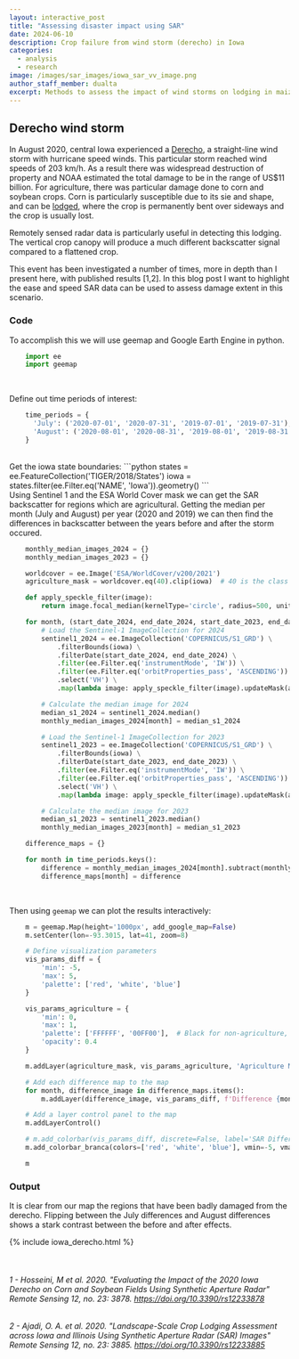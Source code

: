 ```yaml
---
layout: interactive_post
title: "Assessing disaster impact using SAR"
date: 2024-06-10
description: Crop failure from wind storm (derecho) in Iowa
categories:
  - analysis
  - research
image: /images/sar_images/iowa_sar_vv_image.png
author_staff_member: dualta
excerpt: Methods to assess the impact of wind storms on lodging in maize in Iowa (2020)
---
```


## Derecho wind storm 
In August 2020, central Iowa experienced a [Derecho](https://en.wikipedia.org/wiki/August_2020_Midwest_derecho), a straight-line wind storm with hurricane speed winds. This particular storm reached wind speeds of 203 km/h. As a result there was widespread destruction of property and NOAA estimated the total damage to be in the range of US$11 billion. For agriculture, there was particular damage done to corn and soybean crops. Corn is particularly susceptible due to its sie and shape, and can be [lodged](https://en.wikipedia.org/wiki/Lodging_(agriculture)), where the crop is permanently bent over sideways and the crop is usually lost.

Remotely sensed radar data is particularly useful in detecting this lodging. The vertical crop canopy will produce a much different backscatter signal compared to a flattened crop. 

This event has been investigated a number of times, more in depth than I present here, with published results [1,2]. In this blog post I want to highlight the ease and speed SAR data can be used to assess damage extent in this scenario. 

### Code
To accomplish this we will use geemap and Google Earth Engine in python.

```python
    import ee
    import geemap
```
<br>

Define out time periods of interest:
```python
    time_periods = {
      'July': ('2020-07-01', '2020-07-31', '2019-07-01', '2019-07-31'),
      'August': ('2020-08-01', '2020-08-31', '2019-08-01', '2019-08-31')
    }
```
<br>
Get the iowa state boundaries:
```python
    states = ee.FeatureCollection('TIGER/2018/States')
    iowa = states.filter(ee.Filter.eq('NAME', 'Iowa')).geometry()
```
<br>
Using Sentinel 1 and the ESA World Cover mask we can get the SAR backscatter for regions which are agricultural. Getting the median per month (July and August) per year (2020 and 2019) we can then find the differences in backscatter between the years before and after the storm occured.

```python
    monthly_median_images_2024 = {}
    monthly_median_images_2023 = {}

    worldcover = ee.Image('ESA/WorldCover/v200/2021')
    agriculture_mask = worldcover.eq(40).clip(iowa)  # 40 is the class for cropland

    def apply_speckle_filter(image):
        return image.focal_median(kernelType='circle', radius=500, units='meters')

    for month, (start_date_2024, end_date_2024, start_date_2023, end_date_2023) in time_periods.items():
        # Load the Sentinel-1 ImageCollection for 2024
        sentinel1_2024 = ee.ImageCollection('COPERNICUS/S1_GRD') \
            .filterBounds(iowa) \
            .filterDate(start_date_2024, end_date_2024) \
            .filter(ee.Filter.eq('instrumentMode', 'IW')) \
            .filter(ee.Filter.eq('orbitProperties_pass', 'ASCENDING')) \
            .select('VH') \
            .map(lambda image: apply_speckle_filter(image).updateMask(agriculture_mask).clip(iowa))

        # Calculate the median image for 2024
        median_s1_2024 = sentinel1_2024.median()
        monthly_median_images_2024[month] = median_s1_2024

        # Load the Sentinel-1 ImageCollection for 2023
        sentinel1_2023 = ee.ImageCollection('COPERNICUS/S1_GRD') \
            .filterBounds(iowa) \
            .filterDate(start_date_2023, end_date_2023) \
            .filter(ee.Filter.eq('instrumentMode', 'IW')) \
            .filter(ee.Filter.eq('orbitProperties_pass', 'ASCENDING')) \
            .select('VH') \
            .map(lambda image: apply_speckle_filter(image).updateMask(agriculture_mask).clip(iowa))

        # Calculate the median image for 2023
        median_s1_2023 = sentinel1_2023.median()
        monthly_median_images_2023[month] = median_s1_2023

    difference_maps = {}

    for month in time_periods.keys():
        difference = monthly_median_images_2024[month].subtract(monthly_median_images_2023[month])
        difference_maps[month] = difference
```
<br>

Then using `geemap` we can plot the results interactively:
```python
    m = geemap.Map(height='1000px', add_google_map=False)
    m.setCenter(lon=-93.3015, lat=41, zoom=8)

    # Define visualization parameters
    vis_params_diff = {
        'min': -5,
        'max': 5,
        'palette': ['red', 'white', 'blue']
    }

    vis_params_agriculture = {
        'min': 0,
        'max': 1,
        'palette': ['FFFFFF', '00FF00'],  # Black for non-agriculture, green for agriculture
        'opacity': 0.4
    }

    m.addLayer(agriculture_mask, vis_params_agriculture, 'Agriculture Mask')

    # Add each difference map to the map
    for month, difference_image in difference_maps.items():
        m.addLayer(difference_image, vis_params_diff, f'Difference {month}')

    # Add a layer control panel to the map
    m.addLayerControl()

    # m.add_colorbar(vis_params_diff, discrete=False, label='SAR Differences VH')
    m.add_colorbar_branca(colors=['red', 'white', 'blue'], vmin=-5, vmax=5, caption='SAR Differences VH', orientation='horizontal')

    m
```

### Output
It is clear from our map the regions that have been badly damaged from the derecho. Flipping between the July differences and August differences shows a stark contrast between the before and after effects.

{% include iowa_derecho.html %}

<br>

###### 1 - Hosseini, M et al. 2020. "Evaluating the Impact of the 2020 Iowa Derecho on Corn and Soybean Fields Using Synthetic Aperture Radar" Remote Sensing 12, no. 23: 3878. https://doi.org/10.3390/rs12233878

###### 2 - Ajadi, O. A. et al. 2020. "Landscape-Scale Crop Lodging Assessment across Iowa and Illinois Using Synthetic Aperture Radar (SAR) Images" Remote Sensing 12, no. 23: 3885. https://doi.org/10.3390/rs12233885


